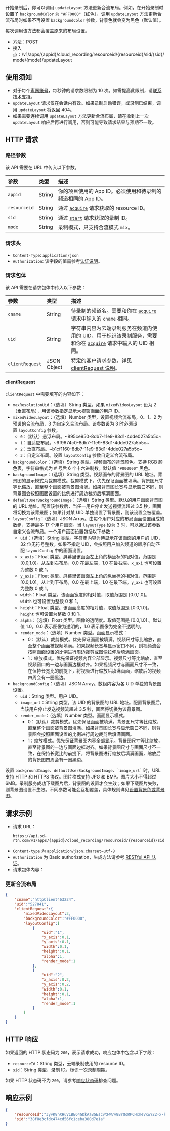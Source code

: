 开始录制后，你可以调用 `updateLayout` 方法更新合流布局。例如，在开始录制时设置了 `backgroundColor` 为 `"#FF0000"`（红色），调用 `updateLayout` 方法更新合流布局时如果不再设置 `backgroundColor` 参数，背景色就会变为黑色（默认值）。

每次调用该方法都会覆盖原来的布局设置。

- 方法：POST
- 接入点：/v1/apps/{appid}/cloud_recording/resourceid/{resourceid}/sid/{sid}/mode/{mode}/updateLayout

## 使用须知

- 对于每个[声网账号](https://docs.agora.io/cn/Agora%20Platform/get_appid_token?platform=All%20Platforms#创建-agora-账号)，每秒钟的请求数限制为 10 次。如需提高此限制，请[联系技术支持](https://docs.agora.io/cn/Agora%20Platform/ticket?platform=All%20Platforms)。
- <code>updateLayout</code> 请求仅在会话内有效。如果录制启动错误，或录制已结束，调用 <code>updateLayout</code> 将返回 404。
- 如果需要连续调用 <code>updateLayout</code> 方法更新合流布局，请在收到上一次 <code>updateLayout</code> 响应后再进行调用，否则可能导致请求结果与预期不一致。

## HTTP 请求

### 路径参数

该 API 需要在 URL 中传入以下参数。

| 参数         | 类型   | 描述                                                         |
| :----------- | :----- | :----------------------------------------------------------- |
| `appid`      | String | 你的项目使用的 App ID。必须使用和待录制的频道相同的 App ID。 |
| `resourceid` | String | 通过 [`acquire`](./cloud_recording_api_acquire?platform=RESTful) 请求获取的 resource ID。 |
| `sid`        | String | 通过 [`start`](./cloud_recording_api_start?platform=RESTful) 请求获取的录制 ID。 |
| `mode`       | String | 录制模式，只支持合流模式 `mix`。 |

### 请求头

- `Content-Type`: `application/json`
- `Authorization`: 该字段的值需参考[认证说明](https://docs.agora.io/cn/faq/restful_authentication)。

### 请求包体

该 API 需要在请求包体中传入以下参数：

| 参数            | 类型        | 描述                                                         |
| :-------------- | :---------- | :----------------------------------------------------------- |
| `cname`         | String      | 待录制的频道名。需要和你在 [`acquire`](./cloud_recording_api_acquire?platform=RESTful) 请求中输入的 `cname` 相同。 |
| `uid`           | String      | 字符串内容为云端录制服务在频道内使用的 UID，用于标识该录制服务，需要和你在 [`acquire`](./cloud_recording_api_acquire?platform=RESTful) 请求中输入的 UID 相同。 |
| `clientRequest` | JSON Object | 特定的客户请求参数，详见 [clientRequest 说明](#clientrequest)。 |

#### clientRequest

`clientRequest` 中需要填写的内容如下：

- `maxResolutionUid`：（选填）String 类型，如果 `mixedVideoLayout` 设为 2（垂直布局），用该参数指定显示大视窗画面的用户 ID。
- `mixedVideoLayout`：（选填）Number 类型，设置视频合流布局，0、1、2 为[预设的合流布局](./cloud_recording_layout?platform=AllPlatforms#预设布局样式介绍)，3 为自定义合流布局。该参数设为 3 时必须设置 `layoutConfig` 参数。
    - `0`：（默认）悬浮布局。~895ce950-8db7-11e9-83d1-4dde027a5b5c~
    - `1`：自适应布局。~9f9674c0-8db7-11e9-83d1-4dde027a5b5c~
    - `2`：垂直布局。~b1cf1160-8db7-11e9-83d1-4dde027a5b5c~
    - `3`：自定义布局。设置 `layoutConfig` 参数自定义合流布局。
- `backgroundColor`：（选填）String 类型。视频画布的背景颜色。支持 RGB 颜色表，字符串格式为 # 号后 6 个十六进制数。默认值 `"#000000"` 黑色。
- `backgroundImage`：（选填）String 类型。视频画布的背景图的 URL 地址。背景图的显示模式为裁剪模式。裁剪模式下，优先保证画面被填满。背景图尺寸等比缩放，直至整个画面被背景图填满。如果背景图长宽与显示窗口不同，则背景图会按照画面设置的比例进行周边裁剪后填满画面。
- `defaultUserBackgroundImage`：（选填）String 类型。默认的用户画面背景图的 URL 地址。配置该参数后，当任一⽤户停止发送视频流超过 3.5 秒，画⾯将切换为该背景图；如果针对某 UID 单独设置了背景图，则该设置会被覆盖。
- `layoutConfig`：（选填）JSON Array。由每个用户对应的布局画面设置组成的数组，支持最多 17 个用户画面。当 `layoutType` 设为 3 时，可以通过该参数自定义合流布局。一个用户画面设置包括以下参数：
    - `uid`：（选填）String 类型。字符串内容为待显示在该画面的用户的 UID，32 位无符号整数。如果不指定 UID，会按照用户加入频道的顺序自动匹配 `layoutConfig` 中的画面设置。
    - `x_axis`：Float 类型。屏幕里该画面左上角的横坐标的相对值，范围是 [0.0,1.0]。从左到右布局，0.0 在最左端，1.0 在最右端。`x_axi` 也可设置为整数 0 或 1。
    - `y_axis`：Float 类型。屏幕里该画面左上角的纵坐标的相对值，范围是 [0.0,1.0]。从上到下布局，0.0 在最上端，1.0 在最下端。`y_axi` 也可设置为整数 0 或 1。
    - `width`：Float 类型。该画面宽度的相对值，取值范围是 [0.0,1.0]。`width` 也可设置为整数 0 和 1。
    - `height`：Float 类型。该画面高度的相对值，取值范围是 [0.0,1.0]。`height` 也可设置为整数 0 和 1。
    - `alpha`：（选填）Float 类型。图像的透明度。取值范围是 [0.0,1.0] 。默认值 1.0。0.0 表示图像为透明的，1.0 表示图像为完全不透明的。
    - `render_mode`：（选填）Number 类型。画面显示模式：
        - 0：（默认）裁剪模式。优先保证画面被填满。视频尺寸等比缩放，直至整个画面被视频填满。如果视频长宽与显示窗口不同，则视频流会按照画面设置的比例进行周边裁剪或图像拉伸后填满画面。
        - 1：缩放模式。优先保证视频内容全部显示。视频尺寸等比缩放，直至视频窗口的一边与画面边框对齐。如果视频尺寸与画面尺寸不一致，在保持长宽比的前提下，将视频进行缩放后填满画面，缩放后的视频四周会有一圈黑边。
- `backgroundConfig`：（选填）JSON Array。数组内容为各 UID 单独的背景图设置。
    - `uid`：String 类型。用户 UID。
    - `image_url`：String 类型。该 UID 的背景图的 URL 地址。配置背景图后，当该⽤户停止发送视频流超过 3.5 秒，画⾯将切换为该背景图。
    - `render_mode`：（选填）Number 类型。画面显示模式。
        - 0：（默认）裁剪模式。优先保证画面被填满。背景图尺寸等比缩放，直至整个画面被背景图填满。如果背景图长宽与显示窗口不同，则背景图会按照画面设置的比例进行周边裁剪后填满画面。
        - 1：缩放模式。优先保证背景图内容全部显示。背景图尺寸等比缩放，直至背景图的一边与画面边框对齐。如果背景图尺寸与画面尺寸不一致，在保持长宽比的前提下，将背景图进行缩放后填满画面，缩放后的背景图四周会有一圈黑边。

<div class="alert note">
设置 <code>backgroundImage</code>、<code>defaultUserBackgroundImage</code>、<code>`image_url`</code> 时，URL 支持 HTTP 和 HTTPS 协议。图片格式支持 JPG 和 BMP。图片大小不得超过 6MB。录制服务成功下载图片后，背景图的设置才会生效；如果下载图片失败，则背景图设置不⽣效。不同参数可能会互相覆盖，具体规则详见<a href="./cloud_recording_layout?platform=RESTful#background">设置背景色或背景图</a>。
</div>

## 请求示例

- 请求 URL：
    ```http
    https://api.sd-rtn.com/v1/apps/{appid}/cloud_recording/resourceid/{resourceid}/sid/{sid}/mode/{mode}/updateLayout
    ```
- `Content-type` 为 `application/json;charset=utf-8`
- `Authorization` 为 Basic authorization，生成方法请参考 [RESTful API 认证](https://docs.agora.io/cn/faq/restful_authentication)。
- 请求包体内容：

### 更新合流布局
```json
{
    "cname":"httpClient463224",
    "uid":"527841",
    "clientRequest":{
        "mixedVideoLayout":3,
        "backgroundColor":"#FF0000",
        "layoutConfig":[
            {
                "uid":"1",
                "x_axis":0.1,
                "y_axis":0.1,
                "width":0.1,
                "height":0.1,
                "alpha":1,
                "render_mode":1
            },
            {
                "uid":"2",
                "x_axis":0.2,
                "y_axis":0.2,
                "width":0.1,
                "height":0.1,
                "alpha":1,
                "render_mode":1
            }
        ]
    }
}
```

## HTTP 响应

如果返回的 HTTP 状态码为 `200`，表示请求成功，响应包体中包含以下字段：

- `resourceId`：String 类型，云端录制使用的 resource ID。
- `sid`：String 类型，录制 ID。标识一次录制周期。

如果 HTTP 状态码不为 `200`，请参考[响应状态码](./common_errors?platform=RESTful#响应状态码)排查问题。

## 响应示例

```json
{
    "resourceId":"JyvK8nXHuV1BE64GDkAaBGEscvtHW7v8BrQoRPCHxmeVxwY22-x-kv4GdPcjZeMzoCBUCOr9q-k6wBWMC7SaAkZ_4nO3JLqYwM1bL1n6wKnnD9EC9waxJboci9KUz2WZ4YJrmcJmA7xWkzs_L3AnNwdtcI1kr_u1cWFmi9BWAWAlNd7S7gfoGuH0tGi6CNaOomvr7-ILjPXdCYwgty1hwT6tbAuaW1eqR0kOYTO0Z1SobpBxu1czSFh1GbzGvTZG",
    "sid":"38f8e3cfdc474cd56fc1ceba380d7e1a"
}
```
